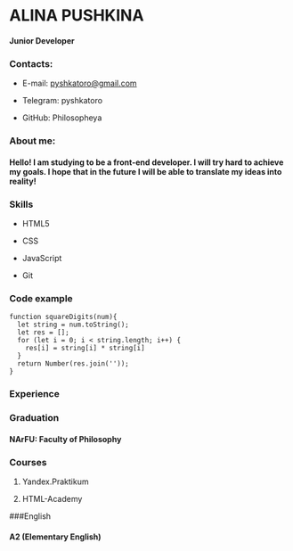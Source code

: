 # ALINA PUSHKINA

#### Junior Developer

### Contacts:

  - E-mail: pyshkatoro@gmail.com

  - Telegram: pyshkatoro

  - GitHub: Philosopheya

### About me:

#### Hello! I am studying to be a front-end developer. I will try hard to achieve my goals. I hope that in the future I will be able to translate my ideas into reality!

### Skills

  - HTML5

  - CSS

  - JavaScript

  - Git

### Code example

```
function squareDigits(num){
  let string = num.toString();
  let res = [];
  for (let i = 0; i < string.length; i++) {
    res[i] = string[i] * string[i]
  }
  return Number(res.join(''));
}
```

### Experience

### Graduation

#### NArFU: Faculty of Philosophy

### Courses

  1. Yandex.Praktikum

  2. HTML-Academy

###English

#### A2 (Elementary English)

